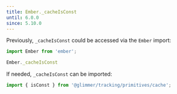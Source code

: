 ```yaml
---
title: Ember._cacheIsConst
until: 6.0.0
since: 5.10.0
---
```



Previously, `_cacheIsConst` could be accessed via the `Ember` import:
```js
import Ember from 'ember';

Ember._cacheIsConst
```

If needed, `_cacheIsConst` can be imported:
```js
import { isConst } from '@glimmer/tracking/primitives/cache';
```

